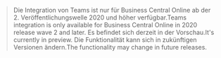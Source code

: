 > <span data-ttu-id="6261b-101">Die Integration von Teams ist nur für Business Central Online ab der 2. Veröffentlichungswelle 2020 und höher verfügbar.</span><span class="sxs-lookup"><span data-stu-id="6261b-101">Teams integration is only available for Business Central Online in 2020 release wave 2 and later.</span></span> <span data-ttu-id="6261b-102">Es befindet sich derzeit in der Vorschau.</span><span class="sxs-lookup"><span data-stu-id="6261b-102">It's currently in preview.</span></span> <span data-ttu-id="6261b-103">Die Funktionalität kann sich in zukünftigen Versionen ändern.</span><span class="sxs-lookup"><span data-stu-id="6261b-103">The functionality may change in future releases.</span></span>